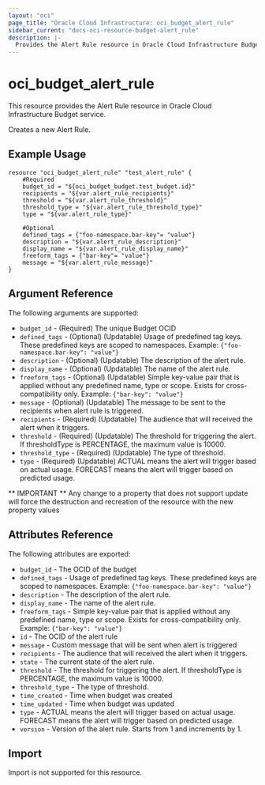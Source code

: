 ```yaml
---
layout: "oci"
page_title: "Oracle Cloud Infrastructure: oci_budget_alert_rule"
sidebar_current: "docs-oci-resource-budget-alert_rule"
description: |-
  Provides the Alert Rule resource in Oracle Cloud Infrastructure Budget service
---
```


# oci_budget_alert_rule
This resource provides the Alert Rule resource in Oracle Cloud Infrastructure Budget service.

Creates a new Alert Rule.


## Example Usage

```hcl
resource "oci_budget_alert_rule" "test_alert_rule" {
	#Required
	budget_id = "${oci_budget_budget.test_budget.id}"
	recipients = "${var.alert_rule_recipients}"
	threshold = "${var.alert_rule_threshold}"
	threshold_type = "${var.alert_rule_threshold_type}"
	type = "${var.alert_rule_type}"

	#Optional
	defined_tags = {"foo-namespace.bar-key"= "value"}
	description = "${var.alert_rule_description}"
	display_name = "${var.alert_rule_display_name}"
	freeform_tags = {"bar-key"= "value"}
	message = "${var.alert_rule_message}"
}
```

## Argument Reference

The following arguments are supported:

* `budget_id` - (Required) The unique Budget OCID
* `defined_tags` - (Optional) (Updatable) Usage of predefined tag keys. These predefined keys are scoped to namespaces. Example: `{"foo-namespace.bar-key": "value"}` 
* `description` - (Optional) (Updatable) The description of the alert rule.
* `display_name` - (Optional) (Updatable) The name of the alert rule.
* `freeform_tags` - (Optional) (Updatable) Simple key-value pair that is applied without any predefined name, type or scope. Exists for cross-compatibility only. Example: `{"bar-key": "value"}` 
* `message` - (Optional) (Updatable) The message to be sent to the recipients when alert rule is triggered.
* `recipients` - (Required) (Updatable) The audience that will received the alert when it triggers.
* `threshold` - (Required) (Updatable) The threshold for triggering the alert. If thresholdType is PERCENTAGE, the maximum value is 10000. 
* `threshold_type` - (Required) (Updatable) The type of threshold.
* `type` - (Required) (Updatable) ACTUAL means the alert will trigger based on actual usage. FORECAST means the alert will trigger based on predicted usage. 


** IMPORTANT **
Any change to a property that does not support update will force the destruction and recreation of the resource with the new property values

## Attributes Reference

The following attributes are exported:

* `budget_id` - The OCID of the budget
* `defined_tags` - Usage of predefined tag keys. These predefined keys are scoped to namespaces. Example: `{"foo-namespace.bar-key": "value"}` 
* `description` - The description of the alert rule.
* `display_name` - The name of the alert rule.
* `freeform_tags` - Simple key-value pair that is applied without any predefined name, type or scope. Exists for cross-compatibility only. Example: `{"bar-key": "value"}` 
* `id` - The OCID of the alert rule
* `message` - Custom message that will be sent when alert is triggered
* `recipients` - The audience that will received the alert when it triggers.
* `state` - The current state of the alert rule.
* `threshold` - The threshold for triggering the alert. If thresholdType is PERCENTAGE, the maximum value is 10000. 
* `threshold_type` - The type of threshold.
* `time_created` - Time when budget was created
* `time_updated` - Time when budget was updated
* `type` - ACTUAL means the alert will trigger based on actual usage. FORECAST means the alert will trigger based on predicted usage. 
* `version` - Version of the alert rule. Starts from 1 and increments by 1.

## Import

Import is not supported for this resource.

